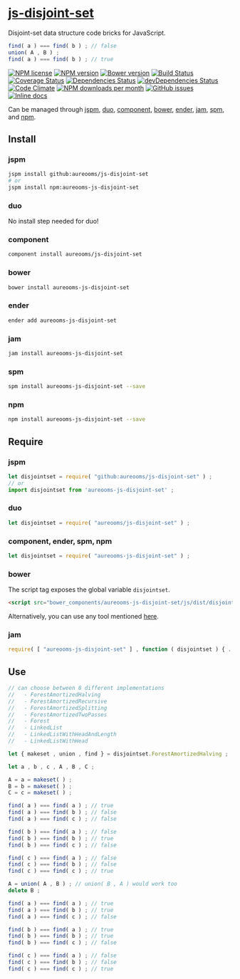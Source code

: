 [js-disjoint-set](http://aureooms.github.io/js-disjoint-set)
==

Disjoint-set data structure code bricks for JavaScript.

```js
find( a ) === find( b ) ; // false
union( A , B ) ;
find( a ) === find( b ) ; // true
```

[![NPM license](http://img.shields.io/npm/l/aureooms-js-disjoint-set.svg?style=flat)](https://raw.githubusercontent.com/aureooms/js-disjoint-set/master/LICENSE)
[![NPM version](http://img.shields.io/npm/v/aureooms-js-disjoint-set.svg?style=flat)](https://www.npmjs.org/package/aureooms-js-disjoint-set)
[![Bower version](http://img.shields.io/bower/v/aureooms-js-disjoint-set.svg?style=flat)](http://bower.io/search/?q=aureooms-js-disjoint-set)
[![Build Status](http://img.shields.io/travis/aureooms/js-disjoint-set.svg?style=flat)](https://travis-ci.org/aureooms/js-disjoint-set)
[![Coverage Status](http://img.shields.io/coveralls/aureooms/js-disjoint-set.svg?style=flat)](https://coveralls.io/r/aureooms/js-disjoint-set)
[![Dependencies Status](http://img.shields.io/david/aureooms/js-disjoint-set.svg?style=flat)](https://david-dm.org/aureooms/js-disjoint-set#info=dependencies)
[![devDependencies Status](http://img.shields.io/david/dev/aureooms/js-disjoint-set.svg?style=flat)](https://david-dm.org/aureooms/js-disjoint-set#info=devDependencies)
[![Code Climate](http://img.shields.io/codeclimate/github/aureooms/js-disjoint-set.svg?style=flat)](https://codeclimate.com/github/aureooms/js-disjoint-set)
[![NPM downloads per month](http://img.shields.io/npm/dm/aureooms-js-disjoint-set.svg?style=flat)](https://www.npmjs.org/package/aureooms-js-disjoint-set)
[![GitHub issues](http://img.shields.io/github/issues/aureooms/js-disjoint-set.svg?style=flat)](https://github.com/aureooms/js-disjoint-set/issues)
[![Inline docs](http://inch-ci.org/github/aureooms/js-disjoint-set.svg?branch=master&style=shields)](http://inch-ci.org/github/aureooms/js-disjoint-set)

Can be managed through [jspm](https://github.com/jspm/jspm-cli),
[duo](https://github.com/duojs/duo),
[component](https://github.com/componentjs/component),
[bower](https://github.com/bower/bower),
[ender](https://github.com/ender-js/Ender),
[jam](https://github.com/caolan/jam),
[spm](https://github.com/spmjs/spm),
and [npm](https://github.com/npm/npm).

## Install

### jspm
```sh
jspm install github:aureooms/js-disjoint-set
# or
jspm install npm:aureooms-js-disjoint-set
```
### duo
No install step needed for duo!

### component
```sh
component install aureooms/js-disjoint-set
```

### bower
```sh
bower install aureooms-js-disjoint-set
```

### ender
```sh
ender add aureooms-js-disjoint-set
```

### jam
```sh
jam install aureooms-js-disjoint-set
```

### spm
```sh
spm install aureooms-js-disjoint-set --save
```

### npm
```sh
npm install aureooms-js-disjoint-set --save
```

## Require
### jspm
```js
let disjointset = require( "github:aureooms/js-disjoint-set" ) ;
// or
import disjointset from 'aureooms-js-disjoint-set' ;
```
### duo
```js
let disjointset = require( "aureooms/js-disjoint-set" ) ;
```

### component, ender, spm, npm
```js
let disjointset = require( "aureooms-js-disjoint-set" ) ;
```

### bower
The script tag exposes the global variable `disjointset`.
```html
<script src="bower_components/aureooms-js-disjoint-set/js/dist/disjoint-set.min.js"></script>
```
Alternatively, you can use any tool mentioned [here](http://bower.io/docs/tools/).

### jam
```js
require( [ "aureooms-js-disjoint-set" ] , function ( disjointset ) { ... } ) ;
```


## Use

```js
// can choose between 8 different implementations
//   - ForestAmortizedHalving
//   - ForestAmortizedRecursive
//   - ForestAmortizedSplitting
//   - ForestAmortizedTwoPasses
//   - Forest
//   - LinkedList
//   - LinkedListWithHeadAndLength
//   - LinkedListWithHead

let { makeset , union , find } = disjointset.ForestAmortizedHalving ;

let a , b , c , A , B , C ;

A = a = makeset( ) ;
B = b = makeset( ) ;
C = c = makeset( ) ;

find( a ) === find( a ) ; // true
find( a ) === find( b ) ; // false
find( a ) === find( c ) ; // false

find( b ) === find( a ) ; // false
find( b ) === find( b ) ; // true
find( b ) === find( c ) ; // false

find( c ) === find( a ) ; // false
find( c ) === find( b ) ; // false
find( c ) === find( c ) ; // true

A = union( A , B ) ; // union( B , A ) would work too
delete B ;

find( a ) === find( a ) ; // true
find( a ) === find( b ) ; // true
find( a ) === find( c ) ; // false

find( b ) === find( a ) ; // true
find( b ) === find( b ) ; // true
find( b ) === find( c ) ; // false

find( c ) === find( a ) ; // false
find( c ) === find( b ) ; // false
find( c ) === find( c ) ; // true
```
